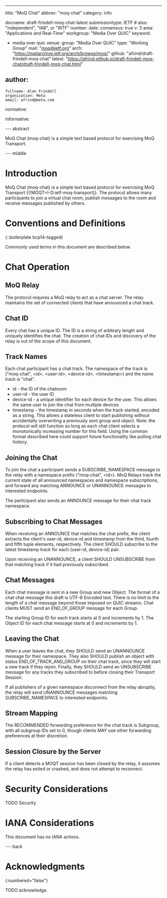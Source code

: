---

title: "MoQ Chat"
abbrev: "moq-chat"
category: info

docname: draft-frindell-moq-chat-latest
submissiontype: IETF  # also: "independent", "IAB", or "IRTF"
number:
date:
consensus: true
v: 3
area: "Applications and Real-Time"
workgroup: "Media Over QUIC"
keyword:
 - media over quic
venue:
  group: "Media Over QUIC"
  type: "Working Group"
  mail: "moq@ietf.org"
  arch: "https://mailarchive.ietf.org/arch/browse/moq/"
  github: "afrind/draft-frindell-moq-chat"
  latest: "https://afrind.github.io/draft-frindell-moq-chat/draft-frindell-moq-chat.html"

author:
 -
    fullname: Alan Frindell
    organization: Meta
    email: afrind@meta.com

normative:

informative:


--- abstract

MoQ Chat (moq-chat) is a simple text based protocol for exercising MoQ
Transport.


--- middle

# Introduction

MoQ Chat (moq-chat) is a simple text based protocol for exercising MoQ
Transport {{!MOQT=I-D.ietf-moq-transport}}.  The protocol allows many
participants to join a virtual chat room, publish messages to the room and
receive messages published by others.

# Conventions and Definitions

{::boilerplate bcp14-tagged}

Commonly used terms in this document are described below.


# Chat Operation

## MoQ Relay

The protocol requires a MoQ relay to act as a chat server.  The relay maintains
the set of connected clients that have announced a chat track.

## Chat ID

Every chat has a unique ID.  The ID is a string of arbitrary length and uniquely
identifies the chat.  The creation of chat IDs and discovery of the relay is
out of the scope of this document.

## Track Names

Each chat participant has a chat track.  The namespace of the track is
("moq-chat", \<id\>, \<user-id\>, \<device-id\>, \<timestamp\>) and the name
track is "chat".

* id - the ID of the chatroom
* user-id - the user ID
* device-id - a unique identifier for each device for the user.  This allows
              the same user to join the chat from multiple devices
* timestamp - the timestamp in seconds when the track started, encoded as a
              string.  This allows a stateless client to start publishing
              without accidentally overwriting a previously sent group and
              object.
              Note: the protocol will still function so long as each chat
              client selects a monotonically increasing number for this field.
              Using the common format described here could support future
              functionality like pulling chat history.

## Joining the Chat

To join the chat a participant sends a SUBSCRIBE_NAMESPACE message to the relay
with a namespace prefix ("moq-chat", \<id\>).  MoQ Relays track the current
state of all announced namespaces and namespace subscriptions, and forward any
matching ANNOUNCE or UNANNOUNCE messages to interested endpoints.

The participant also sends an ANNOUNCE message for their chat track namespace.

## Subscribing to Chat Messages

When receiving an ANNOUNCE that matches the chat prefix, the client extracts the
client's user-id, device-id and timestamp from the third, fourth and fifth tuple
elements, respectively.  The client SHOULD subscribe to the latest timestamp
track for each (user-id, device-id) pair.

Upon receiving an UNANNOUNCE, a client SHOULD UNSUBSCRIBE from that
matching track if it had previously subscribed.

## Chat Messages

Each chat message is sent in a new Group and new Object.  The format of a chat
chat message this draft is UTF-8 Encoded text.  There is no limit to
the length of a chat message beyond those imposed on QUIC streams.  Chat clients
MUST send an END_OF_GROUP message for each Group.

The starting Group ID for each track starts at 0 and increments by 1.  The
Object ID for each chat message starts at 0 and increments by 1.

## Leaving the Chat

When a user leaves the chat, they SHOULD send an UNANNOUNCE message for their
namespace. They also SHOULD publish an object with status
END_OF_TRACK_AND_GROUP on their chat track, since they will start a new track if
they rejoin.  Finally, they SHOULD send an UNSUBSCRIBE message for any
tracks they subscribed to before closing their Transport Session.

If all publishers of a given namespace disconnect from the relay abruptly, the
relay will send UNANNOUNCE messages matching SUBSCRIBE_NAMESPACE to interested
endpoints.

## Stream Mapping

The RECOMMENDED forwarding preference for the chat track is Subgroup, with all
subgroup IDs set to 0, though clients MAY use other forwarding preferences at
their discretion.

## Session Closure by the Server

If a client detects a MOQT session has been closed by the relay, it assumes
the relay has exited or crashed, and does not attempt to reconnect.

# Security Considerations

TODO Security


# IANA Considerations

This document has no IANA actions.


--- back

# Acknowledgments
{:numbered="false"}

TODO acknowledge.
